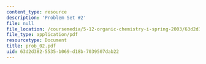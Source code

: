 ```yaml
---
content_type: resource
description: 'Problem Set #2'
file: null
file_location: /coursemedia/5-12-organic-chemistry-i-spring-2003/63d2d3825535b069d18b7039507dab22_prob_02.pdf
file_type: application/pdf
resourcetype: Document
title: prob_02.pdf
uid: 63d2d382-5535-b069-d18b-7039507dab22
---
```


